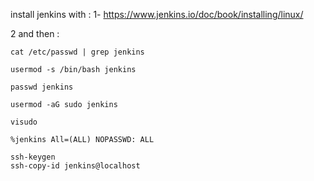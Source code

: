 install jenkins with :
1- https://www.jenkins.io/doc/book/installing/linux/

2 and then :
```
cat /etc/passwd | grep jenkins

usermod -s /bin/bash jenkins

passwd jenkins

usermod -aG sudo jenkins
```
```
visudo

%jenkins All=(ALL) NOPASSWD: ALL
```

```
ssh-keygen
ssh-copy-id jenkins@localhost
```
